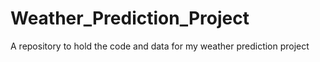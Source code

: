 # Weather_Prediction_Project
A repository to hold the code and data for my weather prediction project
